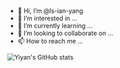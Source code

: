 - 👋 Hi, I’m @ls-ian-yang
- 👀 I’m interested in ...
- 🌱 I’m currently learning ...
- 💞️ I’m looking to collaborate on ...
- 📫 How to reach me ...

<!---
ls-ian-yang/ls-ian-yang is a ✨ special ✨ repository because its `README.md` (this file) appears on your GitHub profile.
You can click the Preview link to take a look at your changes.
--->
![Yiyan's GitHub stats](https://github-readme-stats.vercel.app/api?username=ls-ian-yang&show_icons=true&theme=radical)
